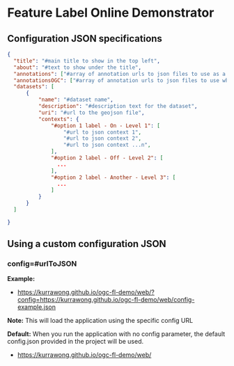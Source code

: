 # Feature Label Online Demonstrator

## Configuration JSON specifications

```json
{
  "title": "#main title to show in the top left",
  "about": "#text to show under the title",
  "annotations": ["#array of annotation urls to json files to use as a default"],
  "annotationsOGC": ["#array of annotation urls to json files to use when clicking the 'Use Rainbow Shine' button"],
  "datasets": [   
      {
          "name": "#dataset name",
          "description": "#description text for the dataset",
          "uri": "#url to the geojson file",
          "contexts": {
              "#option 1 label - On - Level 1": [
                  "#url to json context 1",
                  "#url to json context 2",
                  "#url to json context ...n",
              ],
              "#option 2 label - Off - Level 2": [
                ...
              ],
              "#option 2 label - Another - Level 3": [
                ...
              ]
          }
      }
  ]

}
```

## Using a custom configuration JSON

### config=#urlToJSON

__Example:__
- https://kurrawong.github.io/ogc-fl-demo/web/?config=https://kurrawong.github.io/ogc-fl-demo/web/config-example.json

__Note:__ This will load the application using the specific config URL


__Default:__
When you run the application with no config parameter, the default config.json provided in the project will be used.
- https://kurrawong.github.io/ogc-fl-demo/web/
